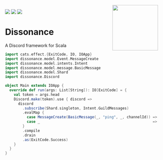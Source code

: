 <img align="right" src="https://github.com/Billzabob/dissonance/blob/master/src/main/resources/DissonanceLogo.png" height="150px" style="padding-left: 20px"/>


[![](https://github.com/Billzabob/discord/workflows/build/badge.svg)](https://github.com/Billzabob/dissonance)
[![](https://img.shields.io/discord/390751088829005826.svg?style=flat)](https://discordapp.com/invite/JXt4Zd)
[![](https://codecov.io/gh/Billzabob/dissonance/branch/master/graph/badge.svg)](https://codecov.io/gh/Billzabob/dissonance)

# Dissonance

A Discord framework for Scala

```scala mdoc
import cats.effect.{ExitCode, IO, IOApp}
import dissonance.model.Event.MessageCreate
import dissonance.model.intents.Intent
import dissonance.model.message.BasicMessage
import dissonance.model.Shard
import dissonance.Discord

object Main extends IOApp {
  override def run(args: List[String]): IO[ExitCode] = {
    val token = args.head
    Discord.make(token).use { discord =>
      discord
        .subscribe(Shard.singleton, Intent.GuildMessages)
        .evalMap {
          case MessageCreate(BasicMessage(_, "ping", _, channelId)) => discord.client.sendMessage("pong", channelId).void
          case _                                                    => IO.unit
        }
        .compile
        .drain
        .as(ExitCode.Success)
    }
  }
}
```